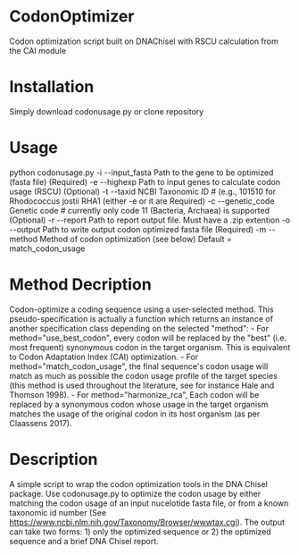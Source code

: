 # CodonOptimizer
Codon optimization script built on DNAChisel with RSCU calculation from the CAI module

# Installation
Simply download codonusage.py or clone repository

# Usage
python codonusage.py <options>
-i  --input_fasta  Path to the gene to be optimized (fasta file) (Required)
-e  --highexp  Path to input genes to calculate codon usage (RSCU) (Optional)
-t  --taxid  NCBI Taxonomic ID # (e.g., 101510 for Rhodococcus jostii RHA1 (either -e or it are Required)
-c  --genetic_code  Genetic code # currently only code 11 (Bacteria, Archaea) is supported (Optional)
-r  --report  Path to report output file. Must have a .zip extention
-o  --output  Path to write output codon optimized fasta file (Required)
-m  --method  Method of codon optimization (see below) Default = match_codon_usage
  
# Method Decription
Codon-optimize a coding sequence using a user-selected method. This pseudo-specification is actually a function which returns an instance of another specification class depending on the selected "method":
    - For method="use_best_codon", every codon will be replaced by the "best"
      (i.e. most frequent) synonymous codon in the target organism. This is
      equivalent to Codon Adaptation Index (CAI) optimization.
    - For method="match_codon_usage", the final sequence's codon usage will
      match as much as possible the codon usage profile of the target species
      (this method is used throughout the literature, see for instance Hale
      and Thomson 1998).
    - For method="harmonize_rca", Each codon will be replaced by a synonymous
      codon whose usage in the target organism matches the usage of the
      original codon in its host organism (as per Claassens 2017).
      
# Description
A simple script to wrap the codon optimization tools in the DNA Chisel package. Use codonusage.py to optimize the codon usage by either matching the codon usage of an input nucelotide fasta file, or from a known taxonomic id number (See https://www.ncbi.nlm.nih.gov/Taxonomy/Browser/wwwtax.cgi). The output can take two forms: 1) only the optimized sequence or 2) the optimized sequence and a brief DNA Chisel report. 

